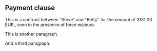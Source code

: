 ## Payment clause
This is a contract between "Steve" and "Betty"
for the *amount* of 3131.00 EUR
, even in the presence of force majeure.

This is another paragraph.

And a third paragraph.




